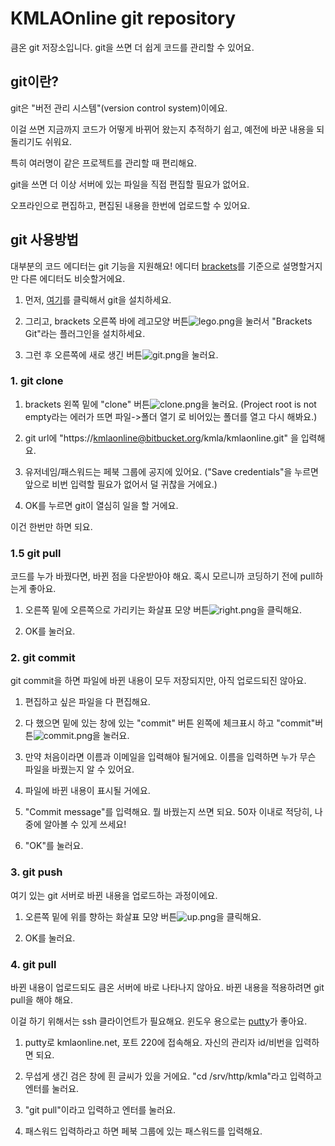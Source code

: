 # KMLAOnline git repository #

큼온 git 저장소입니다.
git을 쓰면 더 쉽게 코드를 관리할 수 있어요.

## git이란? ##
git은 "버전 관리 시스템"(version control system)이에요.

이걸 쓰면 지금까지 코드가 어떻게 바뀌어 왔는지 추적하기 쉽고, 예전에 바꾼 내용을 되돌리기도 쉬워요.

특히 여러명이 같은 프로젝트를 관리할 때 편리해요.

git을 쓰면 더 이상 서버에 있는 파일을 직접 편집할 필요가 없어요.

오프라인으로 편집하고, 편집된 내용을 한번에 업로드할 수 있어요.

## git 사용방법 ##

대부분의 코드 에디터는 git 기능을 지원해요! 에디터 [brackets](http://brackets.io/)를 기준으로 설명할거지만 다른 에디터도 비슷할거에요.

1. 먼저, [여기](https://git-for-windows.github.io/)를 클릭해서 git을 설치하세요.

2. 그리고, brackets 오른쪽 바에 레고모양 버튼![lego.png](https://bitbucket.org/repo/e6RLGg/images/2353747815-lego.png)을 눌러서 "Brackets Git"라는 플러그인을 설치하세요.

3. 그런 후 오른쪽에 새로 생긴 버튼![git.png](https://bitbucket.org/repo/e6RLGg/images/2933550557-git.png)을 눌러요.

### 1. git clone ###

1. brackets 왼쪽 밑에 "clone" 버튼![clone.png](https://bitbucket.org/repo/e6RLGg/images/3285814024-clone.png)을 눌러요. (Project root is not empty라는 에러가 뜨면 파일->폴더 열기 로 비어있는 폴더를 열고 다시 해봐요.)

2. git url에 "https://kmlaonline@bitbucket.org/kmla/kmlaonline.git" 을 입력해요.

3. 유저네임/패스워드는 페북 그룹에 공지에 있어요. ("Save credentials"을 누르면 앞으로 비번 입력할 필요가 없어서 덜 귀찮을 거에요.)

4. OK를 누르면 git이 열심히 일을 할 거에요.

이건 한번만 하면 되요.

### 1.5 git pull ###

코드를 누가 바꿨다면, 바뀐 점을 다운받아야 해요. 혹시 모르니까 코딩하기 전에 pull하는게 좋아요.

1. 오른쪽 밑에 오른쪽으로 가리키는 화살표 모양 버튼![right.png](https://bitbucket.org/repo/e6RLGg/images/4187170110-right.png)을 클릭해요. 

2. OK를 눌러요.

### 2. git commit ###

git commit을 하면 파일에 바뀐 내용이 모두 저장되지만, 아직 업로드되진 않아요.

1. 편집하고 싶은 파일을 다 편집해요.

2. 다 했으면 밑에 있는 창에 있는 "commit" 버튼 왼쪽에 체크표시 하고 "commit"버튼![commit.png](https://bitbucket.org/repo/e6RLGg/images/2662529820-commit.png)을 눌러요.

3. 만약 처음이라면 이름과 이메일을 입력해야 될거에요. 이름을 입력하면 누가 무슨 파일을 바꿨는지 알 수 있어요.

4. 파일에 바뀐 내용이 표시될 거에요.

5. "Commit message"를 입력해요. 뭘 바꿨는지 쓰면 되요. 50자 이내로 적당히, 나중에 알아볼 수 있게 쓰세요!

6. "OK"를 눌러요.

### 3. git push ###

여기 있는 git 서버로 바뀐 내용을 업로드하는 과정이에요.

1. 오른쪽 밑에 위를 향하는 화살표 모양 버튼![up.png](https://bitbucket.org/repo/e6RLGg/images/3089217712-up.png)을 클릭해요.

2. OK를 눌러요.

### 4. git pull ###

바뀐 내용이 업로드되도 큼온 서버에 바로 나타나지 않아요. 바뀐 내용을 적용하려면 git pull을 해야 해요.

이걸 하기 위해서는 ssh 클라이언트가 필요해요. 윈도우 용으로는 [putty](http://www.chiark.greenend.org.uk/~sgtatham/putty/download.html)가 좋아요.

1. putty로 kmlaonline.net, 포트 220에 접속해요. 자신의 관리자 id/비번을 입력하면 되요.

2. 무섭게 생긴 검은 창에 흰 글씨가 있을 거에요. "cd /srv/http/kmla"라고 입력하고 엔터를 눌러요.

3. "git pull"이라고 입력하고 엔터를 눌러요.

4. 패스워드 입력하라고 하면 페북 그룹에 있는 패스워드를 입력해요.